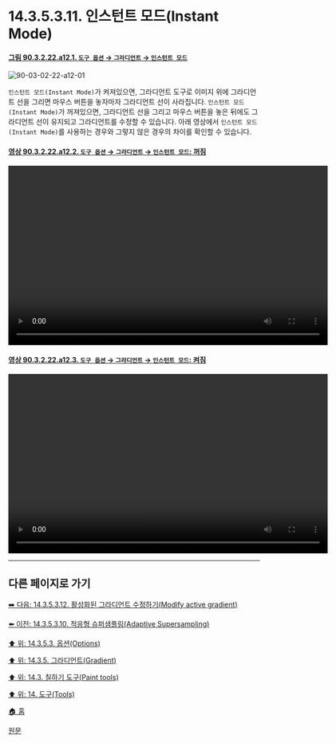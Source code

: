 # 14.3.5.3.11. 인스턴트 모드(Instant Mode)

<a id="90-03-02-22-a12-01"></a>

#### [그림 90.3.2.22.a12.1. `도구 옵션` → `그라디언트` → `인스턴트 모드`](./90-03-02-22-gradient.md#90-03-02-22-a12-01)
![90-03-02-22-a12-01](https://github.com/wonder13662/gimp/assets/15767104/dcaf2094-4bcb-4abf-9cdf-562b166a438f)

`인스턴트 모드(Instant Mode)`가 켜져있으면, 그라디언트 도구로 이미지 위에 그라디언트 선을 그리면 마우스 버튼을 놓자마자 그라디언트 선이 사라집니다. `인스턴트 모드(Instant Mode)`가 꺼져있으면, 그라디언트 선을 그리고 마우스 버튼을 놓은 뒤에도 그라디언트 선이 유지되고 그라디언트를 수정할 수 있습니다. 아래 영상에서 `인스턴트 모드(Instant Mode)`를 사용하는 경우와 그렇지 않은 경우의 차이를 확인할 수 있습니다.

<a id="90-03-02-22-a12-02"></a>

#### [영상 90.3.2.22.a12.2. `도구 옵션` → `그라디언트` → `인스턴트 모드`: 꺼짐](./90-03-02-22-gradient.md#90-03-02-22-a12-02)
<video controls="controls" width="640" height="360" src="https://github.com/wonder13662/gimp/assets/15767104/e7bdceeb-e6f3-4e27-9252-04d4ce95d484"></video>

<a id="90-03-02-22-a12-03"></a>

#### [영상 90.3.2.22.a12.3. `도구 옵션` → `그라디언트` → `인스턴트 모드`: 켜짐](./90-03-02-22-gradient.md#90-03-02-22-a12-03)
<video controls="controls" width="640" height="360" src="https://github.com/wonder13662/gimp/assets/15767104/17acfa2d-37b9-4bad-a37c-16f9f77cb32c"></video>

***

## 다른 페이지로 가기

[➡️ 다음: 14.3.5.3.12. 활성화된 그라디언트 수정하기(Modify active gradient)](./14-03-05-03-12-modify_active_gradient.md)

[⬅️ 이전: 14.3.5.3.10. 적응형 슈퍼샘플링(Adaptive Supersampling)](./14-03-05-03-10-adaptive_supersampling.md)

[⬆️ 위: 14.3.5.3. 옵션(Options)](14-03-05-03-00-options.md)

[⬆️ 위: 14.3.5. 그라디언트(Gradient)](./14-03-05-00-gradient.md)

[⬆️ 위: 14.3. 칠하기 도구(Paint tools)](./14-03-00-paint-tools.md)

[⬆️ 위: 14. 도구(Tools)](./14-00-tools.md)

[🏠 홈](./00-home.md)

[원문](https://docs.gimp.org/2.10/ko/gimp-tool-bucket-fill.html#idm12721)

